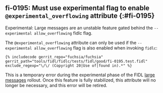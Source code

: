 ## fi-0195: Must use experimental flag to enable `@experimental_overflowing` attribute {:#fi-0195}

Experimental: Large messages are an unstable feature gated behind the
`--experimental allow_overflowing` fidlc flag.

The `@experimental_overflowing` attribute can only be used if the
`--experimental allow_overflowing` flag is also enabled when invoking `fidlc`:

```fidl
{% includecode gerrit_repo="fuchsia/fuchsia" gerrit_path="tools/fidl/fidlc/tests/fidl/good/fi-0195.test.fidl" exclude_regexp="\/\/ (Copyright 20|Use of|found in).*" %}
```

This is a temporary error during the experimental phase of the FIDL [large
messages][0195-rfc-0196] rollout. Once this feature is fully stabilized, this
attribute will no longer be necessary, and this error will be retired.

[0195-rfc-0196]: /docs/contribute/governance/rfcs/0196_fidl_large_messages.md
